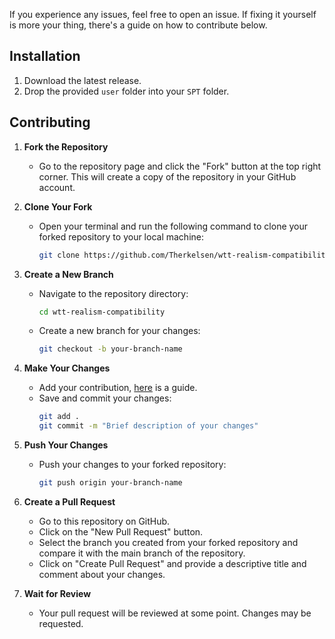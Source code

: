 If you experience any issues, feel free to open an issue. If fixing it yourself is more your thing, there's a guide on how to contribute below.

## Installation
1. Download the latest release.
2. Drop the provided `user` folder into your `SPT` folder.

## Contributing
1. **Fork the Repository**
   - Go to the repository page and click the "Fork" button at the top right corner. This will create a copy of the repository in your GitHub account.

2. **Clone Your Fork**
   - Open your terminal and run the following command to clone your forked repository to your local machine:
     ```sh
     git clone https://github.com/Therkelsen/wtt-realism-compatibility.git
     ```

3. **Create a New Branch**
   - Navigate to the repository directory:
     ```sh
     cd wtt-realism-compatibility
     ```
   - Create a new branch for your changes:
     ```sh
     git checkout -b your-branch-name
     ```

4. **Make Your Changes**
   - Add your contribution, [here](https://hub.sp-tarkov.com/doc/entry/88-realism-mod-adding-compatibility-for-weapons-gear-and-ammo/) is a guide.
   - Save and commit your changes:
     ```sh
     git add .
     git commit -m "Brief description of your changes"
     ```

5. **Push Your Changes**
   - Push your changes to your forked repository:
     ```sh
     git push origin your-branch-name
     ```

6. **Create a Pull Request**
   - Go to this repository on GitHub.
   - Click on the "New Pull Request" button.
   - Select the branch you created from your forked repository and compare it with the main branch of the repository.
   - Click on "Create Pull Request" and provide a descriptive title and comment about your changes.
   
7. **Wait for Review**
   - Your pull request will be reviewed at some point. Changes may be requested.
